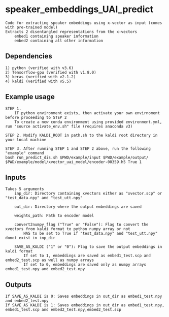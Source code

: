 # speaker_embeddings_UAI_predict
    Code for extracting speaker embeddings using x-vector as input (comes with pre-trained model)
    Extracts 2 disentangled representations from the x-vectors
        embed1 containing speaker information
        embed2 containing all other information

## Dependencies
    1) python (verified with v3.6)
    2) Tensorflow-gpu (verified with v1.8.0)
    3) keras (verified with v2.1.2)
    4) kaldi (verified with v5.5)

## Example usage

    STEP 1. 
        IF python environment exists, then activate your own envirnoment before proceeding to STEP 2
        To create a new conda environment using provided environment.yml, run "source activate_env.sh" file (requires anaconda v3)

    STEP 2. Modify KALDI_ROOT in path.sh to the kaldi root directory in your local machine

    STEP 3. After running STEP 1 and STEP 2 above, run the following "example" command
    bash run_predict_dis.sh $PWD/example/input $PWD/example/output/ $PWD/example/model/xvector_uai_model/encoder-00359.h5 True 1

## Inputs
    Takes 5 arguments
        inp_dir: Directory containing xvectors either as "xvector.scp" or "test_data.npy" and "test_utt.npy"
        
        out_dir: Directory where the output embeddings are saved
        
        weights_path: Path to encoder model
        
        convert2numpy_flag ("True" or "False"): Flag to convert the xvectors from kaldi format to python numpy array or not
            HAS to be set to True if "test_data.npy" and "test_utt.npy" donot exist in inp_dir
        
        SAVE_AS_KALDI ("1" or "0"): Flag to save the output embeddings in kaldi format
            If set to 1, embeddings are saved as embed1_test.scp and embed2_test.scp as well as numpy arrays
            If set to 0, embeddings are saved only as numpy arrays embed1_test.npy and embed2_test.npy

## Outputs
    If SAVE_AS_KALDI is 0: Saves embeddings in out_dir as embed1_test.npy and embed2_test.npy
    If SAVE_AS_KALDI is 1: Saves embeddings in out_dir as embed1_test.npy, embed1_test.scp and embed2_test.npy,embed2_test.scp
